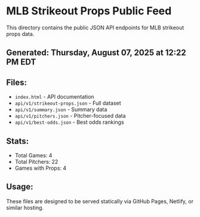 # MLB Strikeout Props Public Feed

This directory contains the public JSON API endpoints for MLB strikeout props data.

## Generated: Thursday, August 07, 2025 at 12:22 PM EDT

## Files:
- `index.html` - API documentation
- `api/v1/strikeout-props.json` - Full dataset
- `api/v1/summary.json` - Summary data
- `api/v1/pitchers.json` - Pitcher-focused data  
- `api/v1/best-odds.json` - Best odds rankings

## Stats:
- Total Games: 4
- Total Pitchers: 22
- Games with Props: 4

## Usage:
These files are designed to be served statically via GitHub Pages, Netlify, or similar hosting.
